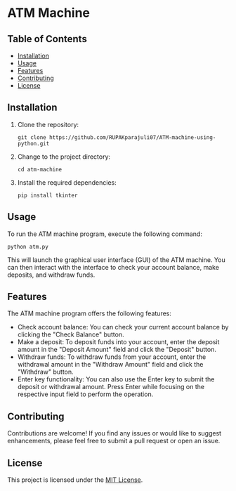 <!DOCTYPE html>
<html>
<head>

</head>
<body>
  <h1>ATM Machine</h1>

  <h2>Table of Contents</h2>
  <ul>
    <li><a href="#installation">Installation</a></li>
    <li><a href="#usage">Usage</a></li>
    <li><a href="#features">Features</a></li>
    <li><a href="#contributing">Contributing</a></li>
    <li><a href="#license">License</a></li>
  </ul>

  <h2 id="installation">Installation</h2>
  <ol>
    <li>Clone the repository:</li>
    <pre><code>git clone https://github.com/RUPAKparajuli07/ATM-machine-using-python.git</code></pre>
    <li>Change to the project directory:</li>
    <pre><code>cd atm-machine</code></pre>
    <li>Install the required dependencies:</li>
    <pre><code>pip install tkinter</code></pre>
  </ol>

  <h2 id="usage">Usage</h2>
  <p>To run the ATM machine program, execute the following command:</p>
  <pre><code>python atm.py</code></pre>
  <p>This will launch the graphical user interface (GUI) of the ATM machine. You can then interact with the interface to check your account balance, make deposits, and withdraw funds.</p>

  <h2 id="features">Features</h2>
  <p>The ATM machine program offers the following features:</p>
  <ul>
    <li>Check account balance: You can check your current account balance by clicking the "Check Balance" button.</li>
    <li>Make a deposit: To deposit funds into your account, enter the deposit amount in the "Deposit Amount" field and click the "Deposit" button.</li>
    <li>Withdraw funds: To withdraw funds from your account, enter the withdrawal amount in the "Withdraw Amount" field and click the "Withdraw" button.</li>
    <li>Enter key functionality: You can also use the Enter key to submit the deposit or withdrawal amount. Press Enter while focusing on the respective input field to perform the operation.</li>
  </ul>

  <h2 id="contributing">Contributing</h2>
  <p>Contributions are welcome! If you find any issues or would like to suggest enhancements, please feel free to submit a pull request or open an issue.</p>

  <h2 id="license">License</h2>
  <p>This project is licensed under the <a href="LICENSE">MIT License</a>.</p>
</body>
</html>
